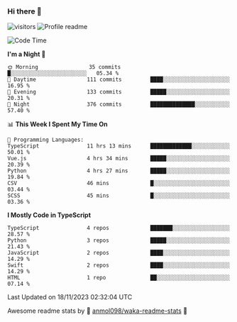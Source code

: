 ### Hi there 👋  
![visitors](https://visitor-badge.laobi.icu/badge?page_id=leverglowh) ![Profile readme](https://github.com/leverglowh/leverglowh/workflows/Profile%20readme/badge.svg?branch=master)

<!--START_SECTION:waka-->
![Code Time](http://img.shields.io/badge/Code%20Time-2%2C502%20hrs%2016%20mins-blue)

**I'm a Night 🦉** 

```text
🌞 Morning                35 commits          █░░░░░░░░░░░░░░░░░░░░░░░░   05.34 % 
🌆 Daytime                111 commits         ████░░░░░░░░░░░░░░░░░░░░░   16.95 % 
🌃 Evening                133 commits         █████░░░░░░░░░░░░░░░░░░░░   20.31 % 
🌙 Night                  376 commits         ██████████████░░░░░░░░░░░   57.40 % 
```


📊 **This Week I Spent My Time On** 

```text
💬 Programming Languages: 
TypeScript               11 hrs 13 mins      █████████████░░░░░░░░░░░░   50.01 % 
Vue.js                   4 hrs 34 mins       █████░░░░░░░░░░░░░░░░░░░░   20.39 % 
Python                   4 hrs 27 mins       █████░░░░░░░░░░░░░░░░░░░░   19.84 % 
CSV                      46 mins             █░░░░░░░░░░░░░░░░░░░░░░░░   03.44 % 
SCSS                     45 mins             █░░░░░░░░░░░░░░░░░░░░░░░░   03.36 % 
```

**I Mostly Code in TypeScript** 

```text
TypeScript               4 repos             ███████░░░░░░░░░░░░░░░░░░   28.57 % 
Python                   3 repos             █████░░░░░░░░░░░░░░░░░░░░   21.43 % 
JavaScript               2 repos             ████░░░░░░░░░░░░░░░░░░░░░   14.29 % 
Swift                    2 repos             ████░░░░░░░░░░░░░░░░░░░░░   14.29 % 
HTML                     1 repo              ██░░░░░░░░░░░░░░░░░░░░░░░   07.14 % 
```




 Last Updated on 18/11/2023 02:32:04 UTC
<!--END_SECTION:waka-->


Awesome readme stats by :star2: [anmol098/waka-readme-stats](https://github.com/anmol098/waka-readme-stats) :star2:
